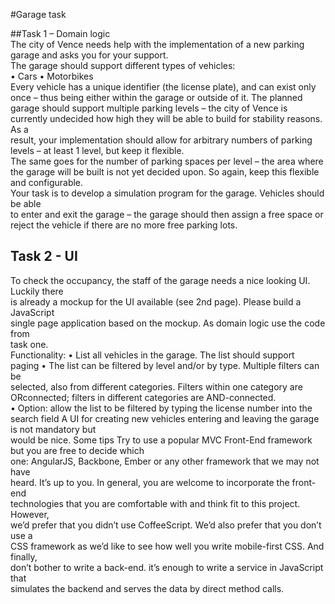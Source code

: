 #Garage task

##Task	1 – Domain	logic	
The	city	of	Vence	needs	help	with	the	implementation	of	a	new	parking	garage	and	
asks	you	for	your	support.	
The	garage	should	support	different	types	of	vehicles:	
• Cars
• Motorbikes	
Every	vehicle	has	a	unique	identifier	(the	license plate),	and	can	exist	only	once	–
thus	being	either	within	the	garage	or	outside	of	it.	
The	planned	garage	should	support	multiple	parking	levels	– the	city	of	Vence	is	
currently	undecided	how	high	they	will	be	able	to	build	for	stability	reasons.	As	a	
result,	your	implementation	should	allow	for	arbitrary	numbers	of	parking	levels	–
at	least	1	level,	but	keep	it	flexible.	
The	same	goes	for	the	number	of	parking	spaces	per	level	– the	area	where	the	
garage	will	be	built	is	not	yet	decided	upon.	So	again,	keep	this	flexible	and	
configurable.	
Your	task	is	to	develop	a	simulation	program	for	the	garage.	Vehicles	should	be	able	
to	enter	and	exit	the	garage	– the	garage	should	then	assign	a	free	space	or	reject	the	
vehicle	if	there	are	no	more	free	parking	lots.	
## Task	2 - UI
To	check	the	occupancy,	the staff	of	the	garage	needs	a	nice	looking	UI.	Luckily	there	
is	already	a	mockup	for	the	UI	available	(see	2nd page).	Please	build	a	JavaScript	
single	page	application	based	on	the	mockup.	As	domain	logic	use	the	code	from	
task	one.		
Functionality:
• List	all	vehicles	in	the	garage.	The list	should	support	paging
• The	list	can	be	filtered	by	level	and/or	by	type.	Multiple	filters	can	be	
selected,	also	from	different	categories.	Filters	within	one	category are	ORconnected;
filters	in	different	categories	are	AND-connected.	
• Option: allow	the	list	to	be filtered	by	typing	the	license	number	into	the	
search	field
A	UI	for	creating	new	vehicles entering	and	leaving	the	garage	is	not	mandatory but	
would	be	nice.
Some	tips
Try to	use	a	popular	MVC	Front-End	framework	but	you	are	free	to	decide	which	
one:	AngularJS,	Backbone,	Ember or	any	other	framework	that	we	may	not	have	
heard.	It’s	up	to	you.	In	general,	you	are	welcome	to	incorporate	the	front-end	
technologies	that	you	are	comfortable	with	and	think	fit	to	this	project.	However,	
we’d	prefer	that	you	didn’t	use	CoffeeScript.	We’d	also	prefer	that	you	don’t	use	a	
CSS	framework	as	we’d	like	to	see	how	well	you	write	mobile-first	CSS. And	finally,	
don’t	bother	to	write	a	back-end.	it’s	enough	to	write	a	service	in	JavaScript	that	
simulates	the	backend	and	serves	the	data	by	direct	method	calls.
